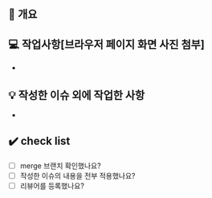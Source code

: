 ## 📖 개요

## 💻 작업사항[브라우저 페이지 화면 사진 첨부]

-

## 💡 작성한 이슈 외에 작업한 사항

-

## ✔️ check list
- [ ] merge 브랜치 확인했나요?
- [ ] 작성한 이슈의 내용을 전부 적용했나요?
- [ ] 리뷰어를 등록했나요?
